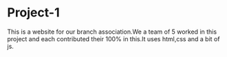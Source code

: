 # Project-1
This is a website for our branch association.We a team of 5 worked in this project and each contributed their 100% in this.It uses html,css and a bit of js.
